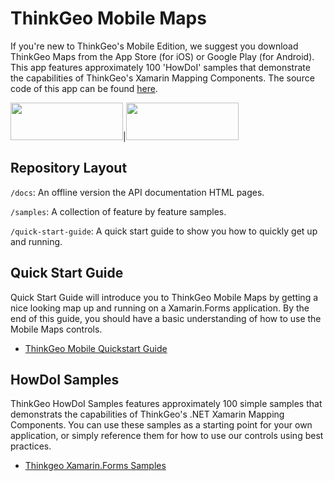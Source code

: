 # ThinkGeo Mobile Maps

If you're new to ThinkGeo's Mobile Edition, we suggest you download ThinkGeo Maps from the App Store (for iOS) or Google Play (for Android). This app features approximately 100 'HowDoI' samples that demonstrate the capabilities of ThinkGeo's Xamarin Mapping Components. The source code of this app can be found [here](https://gitlab.com/thinkgeo/public/thinkgeo-mobile-maps/-/tree/master/samples/xamarin-forms/HowDoISample). 

[<img src="https://gitlab.com/thinkgeo/public/thinkgeo-mobile-maps/-/raw/master/QuickStartGuides/assets/Apple_Store_Badge.png"  width="180" height="60">](https://apps.apple.com/us/app/igis/id1559817900)|[<img src="https://gitlab.com/thinkgeo/public/thinkgeo-mobile-maps/-/raw/master/QuickStartGuides/assets/Google_Play_Badge.png"  width="180" height="60">](https://play.google.com/store/apps/details?id=com.thinkgeo.androidhowdoi)

## Repository Layout

`/docs`: An offline version the API documentation HTML pages.

`/samples`: A collection of feature by feature samples.

`/quick-start-guide`: A quick start guide to show you how to quickly get up and running.

## Quick Start Guide
Quick Start Guide will introduce you to ThinkGeo Mobile Maps by getting a nice looking map up and running on a Xamarin.Forms application. By the end of this guide, you should have a basic understanding of how to use the Mobile Maps controls.

- [ThinkGeo Mobile Quickstart Guide](https://gitlab.com/thinkgeo/public/thinkgeo-mobile-maps/-/tree/master/QuickStartGuides?ref_type=heads)

## HowDoI Samples

ThinkGeo HowDoI Samples features approximately 100 simple samples that demonstrats the capabilities of ThinkGeo's .NET Xamarin Mapping Components. You can use these samples as a starting point for your own application, or simply reference them for how to use our controls using best practices.

- [Thinkgeo Xamarin.Forms Samples](https://gitlab.com/thinkgeo/public/thinkgeo-mobile-maps/-/tree/master/samples/ios)
